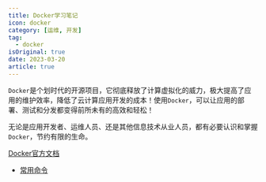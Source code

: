 ```yaml
---
title: Docker学习笔记
icon: docker
category: [运维, 开发]
tag:
  - docker
isOriginal: true
date: 2023-03-20
article: true
---
```


`Docker`是个划时代的开源项目，它彻底释放了计算虚拟化的威力，极大提高了应用的维护效率，降低了云计算应用开发的成本！使用`Docker`，可以让应用的部署、测试和分发都变得前所未有的高效和轻松！

无论是应用开发者、运维人员、还是其他信息技术从业人员，都有必要认识和掌握`Docker`，节约有限的生命。

<!-- more -->

[Docker官方文档](https://docs.docker.com/)

- [常用命令](commomCmds.md)